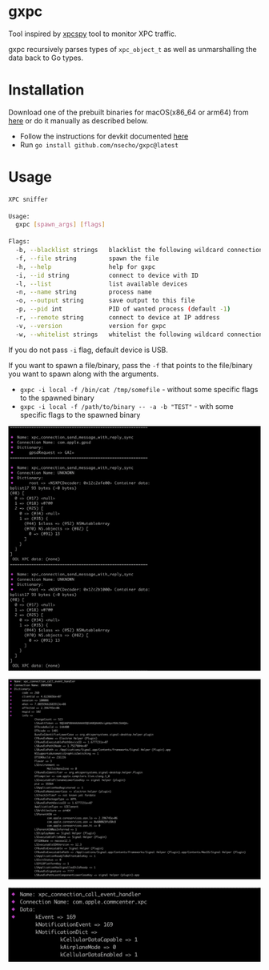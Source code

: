 # gxpc

Tool inspired by [xpcspy](https://github.com/hot3eed/xpcspy) tool to monitor XPC traffic. 

gxpc recursively parses types of `xpc_object_t` as well as unmarshalling the data back to Go types.

# Installation

Download one of the prebuilt binaries for macOS(x86_64 or arm64) from [here](https://github.com/nsecho/gxpc/releases) 
or do it manually as described below. 

* Follow the instructions for devkit documented [here](https://github.com/frida/frida-go)
* Run `go install github.com/nsecho/gxpc@latest`

# Usage

```bash
XPC sniffer

Usage:
  gxpc [spawn_args] [flags]

Flags:
  -b, --blacklist strings   blacklist the following wildcard connections
  -f, --file string         spawn the file
  -h, --help                help for gxpc
  -i, --id string           connect to device with ID
  -l, --list                list available devices
  -n, --name string         process name
  -o, --output string       save output to this file
  -p, --pid int             PID of wanted process (default -1)
  -r, --remote string       connect to device at IP address
  -v, --version             version for gxpc
  -w, --whitelist strings   whitelist the following wildcard connections
```

If you do not pass `-i` flag, default device is USB.

If you want to spawn a file/binary, pass the `-f` that points to the file/binary you want to spawn along with the arguments.

* `gxpc -i local -f /bin/cat /tmp/somefile` - without some specific flags to the spawned binary
* `gxpc -i local -f /path/to/binary -- -a -b "TEST"` - with some specific flags to the spawned binary

![Running gxpc](running.png)

![Running against Signal](running_one.png)

![Getting airplane mode](airplane_mode.png)

